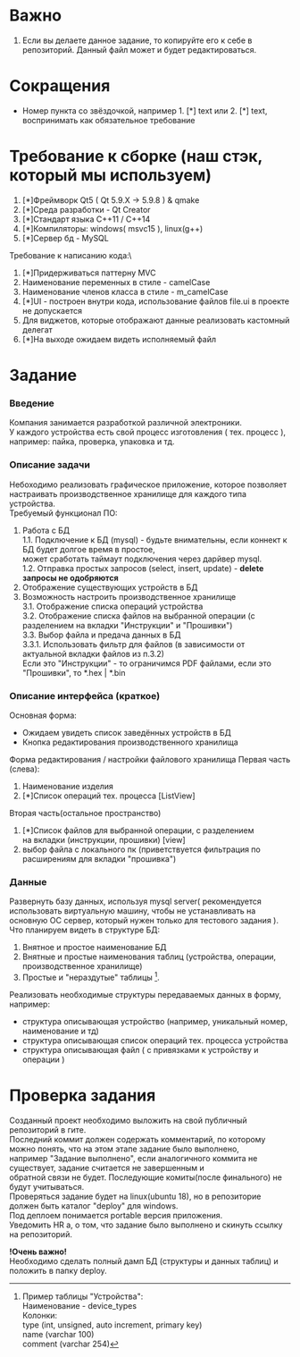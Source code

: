# Важно
1. Если вы делаете данное задание, то копируйте его к себе в репозиторий. Данный файл может и будет редактироваться.

# Сокращения
- Номер пункта со звёздочкой, например 1. [\*] text или 2. [*] text,
воспринимать как обязательное требование

# Требование к сборке (наш стэк, который мы используем)

1. [*]Фреймворк Qt5 ( Qt 5.9.X -> 5.9.8 ) & qmake
2. [*]Среда разработки - Qt Creator
2. [*]Стандарт языка С++11 / С++14
3. [*]Компиляторы: windows( msvc15 ), linux(g++)
4. [*]Сервер бд - MySQL

Требование к написанию кода:\
1. [*]Придерживаться паттерну MVC
2. Наименование переменных в стиле - camelCase
3. Наименование членов класса в стиле - m_camelCase
4. [*]UI - построен внутри кода, использование файлов file.ui в проекте не допускается
5. Для виджетов, которые отображают данные реализовать кастомный делегат
6. [*]На выходе ожидаем видеть исполняемый файл

# Задание

### Введение
Компания занимается разработкой различной электроники. \
У каждого устройства есть свой процесс изготовления ( тех. процесс ), \
например: пайка, проверка, упаковка и тд.

### Описание задачи
Небоходимо реализовать графическое приложение, которое позволяет настраивать производственное хранилище для каждого типа устройства. \
Требуемый функционал ПО:
1. Работа с БД \
   1.1. Подключение к БД (mysql) - будьте внимательны, если коннект к БД будет долгое время в простое,\
        может сработать таймаут подключения через дарйвер mysql. \
   1.2. Отправка простых запросов (select, insert, update) - __delete запросы не одобряются__
2. Отображение существующих устройств в БД
3. Возможность настроить производственное хранилище\
   3.1. Отображение списка операций устройства\
   3.2. Отображение списка файлов на выбранной операции (с разделением на вкладки "Инструкции" и "Прошивки")\
   3.3. Выбор файла и предача данных в БД\
        3.3.1. Использовать фильтр для файлов (в зависимости от актуальной вкладки файлов из п.3.2)\
               Если это "Инструкции" - то ограничимся PDF файлами, если это "Прошивки", то *.hex | *.bin

### Описание интерфейса (краткое)
Основная форма:
- Ожидаем увидеть список заведённых устройств в БД
- Кнопка редактирования производственного хранилища

Форма редактирования / настройки файлового хранилища
Первая часть (слева):
1. Наименование изделия
2. [*]Список операций тех. процесса [ListView]

Вторая часть(остальное пространство)
1. [*]Список файлов для выбранной операции, с разделением\
на вкладки (инструкции, прошивки) [view]
2. выбор файла с локального пк (приветствуется фильтрация по расширениям для вкладки "прошивка")

### Данные
Развернуть базу данных, используя mysql server( рекомендуется использовать виртуальную машину, чтобы не устанавливать на\
основную ОС сервер, который нужен только для тестового задания ).
Что планируем видеть в структуре БД:
1. Внятное и простое наименование БД
2. Внятные и простые наименования таблиц (устройства, операции, производственное хранилище)
3. Простые и "нераздутые" таблицы [^1].

Реализовать необходимые структуры передаваемых данных в форму, например:
- структура описывающая устройство (например, уникальный номер, наименование и тд)
- структура описывающая список операций тех. процесса устройства
- структура описывающая файл ( с привязками к устройству и операции )

# Проверка задания
Созданный проект необходимо выложить на свой публичный репозиторий в гите. \
Последний коммит должен содержать комментарий, по которому можно понять, что на этом этапе задание было выполнено, \
например "Задание выполнено", если аналогичного коммита не существует, задание считается не завершенным и \
обратной связи не будет. Последующие комиты(после финального) не будут учитываться. \
Проверяться задание будет на linux(ubuntu 18), но в репозиторие должен быть каталог "deploy" для windows. \
Под деплоем понимается portable версия приложения. \
Уведомить HR а, о том, что задание было выполнено и скинуть ссылку на репозиторий.

__!Очень важно!__\
Необходимо сделать полный дамп БД (структуры и данных таблиц) и положить в папку deploy.

[^1]: Пример таблицы "Устройства":  
      Наименование - device_types  
      Колонки:  
        type (int, unsigned, auto increment, primary key)  
        name (varchar 100)  
        comment (varchar 254)  
